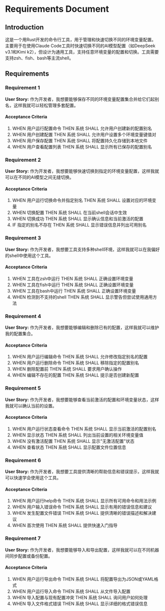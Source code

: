 # Requirements Document

## Introduction

这是一个用Rust开发的命令行工具，用于管理和快速切换不同的环境变量配置。主要用于在使用Claude Code工具时快速切换不同的AI模型配置（如DeepSeek v3.1和Kimi k2），但设计为通用工具，支持任意环境变量的配置和切换。工具需要支持zsh、fish、bash等主流shell。

## Requirements

### Requirement 1

**User Story:** 作为开发者，我想要能够保存不同的环境变量配置集合并给它们起别名，这样我就可以轻松管理多套配置。

#### Acceptance Criteria

1. WHEN 用户运行配置命令 THEN 系统 SHALL 允许用户创建新的配置别名
2. WHEN 用户创建配置 THEN 系统 SHALL 允许用户设置多个环境变量键值对
3. WHEN 用户保存配置 THEN 系统 SHALL 将配置持久化存储到本地文件
4. WHEN 用户查看配置列表 THEN 系统 SHALL 显示所有已保存的配置别名

### Requirement 2

**User Story:** 作为开发者，我想要能够快速切换到指定的环境变量配置，这样我就可以在不同的AI模型之间无缝切换。

#### Acceptance Criteria

1. WHEN 用户运行切换命令并指定别名 THEN 系统 SHALL 设置对应的环境变量
2. WHEN 切换配置 THEN 系统 SHALL 在当前shell会话中生效
3. WHEN 切换成功 THEN 系统 SHALL 显示确认信息和当前激活的配置
4. IF 指定的别名不存在 THEN 系统 SHALL 显示错误信息并列出可用别名

### Requirement 3

**User Story:** 作为开发者，我想要工具支持多种shell环境，这样我就可以在我偏好的shell中使用这个工具。

#### Acceptance Criteria

1. WHEN 工具在zsh中运行 THEN 系统 SHALL 正确设置环境变量
2. WHEN 工具在fish中运行 THEN 系统 SHALL 正确设置环境变量
3. WHEN 工具在bash中运行 THEN 系统 SHALL 正确设置环境变量
4. WHEN 检测到不支持的shell THEN 系统 SHALL 显示警告但尝试使用通用方法

### Requirement 4

**User Story:** 作为开发者，我想要能够编辑和删除已有的配置，这样我就可以维护我的配置集合。

#### Acceptance Criteria

1. WHEN 用户运行编辑命令 THEN 系统 SHALL 允许修改指定别名的配置
2. WHEN 用户运行删除命令 THEN 系统 SHALL 移除指定的配置别名
3. WHEN 删除配置前 THEN 系统 SHALL 要求用户确认操作
4. WHEN 编辑不存在的配置 THEN 系统 SHALL 提示是否创建新配置

### Requirement 5

**User Story:** 作为开发者，我想要能够查看当前激活的配置和环境变量状态，这样我就可以确认当前的设置。

#### Acceptance Criteria

1. WHEN 用户运行状态查看命令 THEN 系统 SHALL 显示当前激活的配置别名
2. WHEN 显示状态 THEN 系统 SHALL 列出当前设置的相关环境变量值
3. WHEN 没有激活配置 THEN 系统 SHALL 显示"无激活配置"状态
4. WHEN 查看状态 THEN 系统 SHALL 显示配置文件位置信息

### Requirement 6

**User Story:** 作为开发者，我想要工具提供清晰的帮助信息和错误提示，这样我就可以快速学会使用这个工具。

#### Acceptance Criteria

1. WHEN 用户运行help命令 THEN 系统 SHALL 显示所有可用命令和用法示例
2. WHEN 用户输入错误命令 THEN 系统 SHALL 显示有用的错误信息和建议
3. WHEN 发生配置文件错误 THEN 系统 SHALL 提供清晰的错误描述和解决建议
4. WHEN 首次使用 THEN 系统 SHALL 提供快速入门指导

### Requirement 7

**User Story:** 作为开发者，我想要能够导入和导出配置，这样我就可以在不同机器间同步配置或备份配置。

#### Acceptance Criteria

1. WHEN 用户运行导出命令 THEN 系统 SHALL 将配置导出为JSON或YAML格式
2. WHEN 用户运行导入命令 THEN 系统 SHALL 从文件导入配置
3. WHEN 导入配置与现有配置冲突 THEN 系统 SHALL 询问用户如何处理
4. WHEN 导入文件格式错误 THEN 系统 SHALL 显示详细的格式错误信息